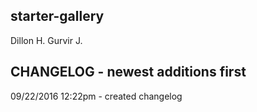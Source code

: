 ## starter-gallery

Dillon H.
Gurvir J.

CHANGELOG - newest additions first
--------------------------------------

09/22/2016 12:22pm - created changelog
